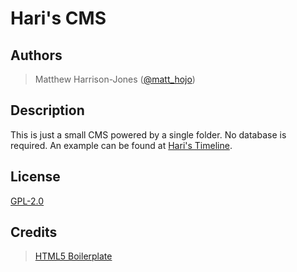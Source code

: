 # Hari's CMS #

## Authors
> Matthew Harrison-Jones ([@matt_hojo](http://twitter.com/matt_hojo))

## Description
This is just a small CMS powered by a single folder. No database is required. An example can be found at [Hari's Timeline](http://hari.matthojo.co.uk/).

## License
[GPL-2.0](http://www.opensource.org/licenses/gpl-2.0.php)

## Credits
>[HTML5 Boilerplate](http://html5boilerplate.com/)